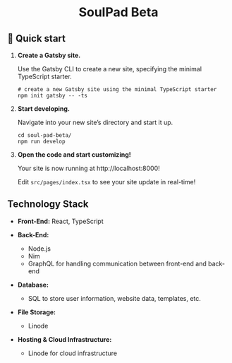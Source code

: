 
<h1 align="center">
  SoulPad Beta
</h1>

## 🚀 Quick start

1.  **Create a Gatsby site.**

    Use the Gatsby CLI to create a new site, specifying the minimal TypeScript starter.

    ```shell
    # create a new Gatsby site using the minimal TypeScript starter
    npm init gatsby -- -ts
    ```

2.  **Start developing.**

    Navigate into your new site’s directory and start it up.

    ```shell
    cd soul-pad-beta/
    npm run develop
    ```

3.  **Open the code and start customizing!**

    Your site is now running at http://localhost:8000!

    Edit `src/pages/index.tsx` to see your site update in real-time!

## **Technology Stack**

- **Front-End:**
	 React, TypeScript

- **Back-End:**
    - Node.js 
    - Nim
    - GraphQL for handling communication between front-end and back-end

- **Database:**
    - SQL to store user information, website data, templates, etc.

- **File Storage:**
	- Linode
  
- **Hosting & Cloud Infrastructure:**
    - Linode for cloud infrastructure